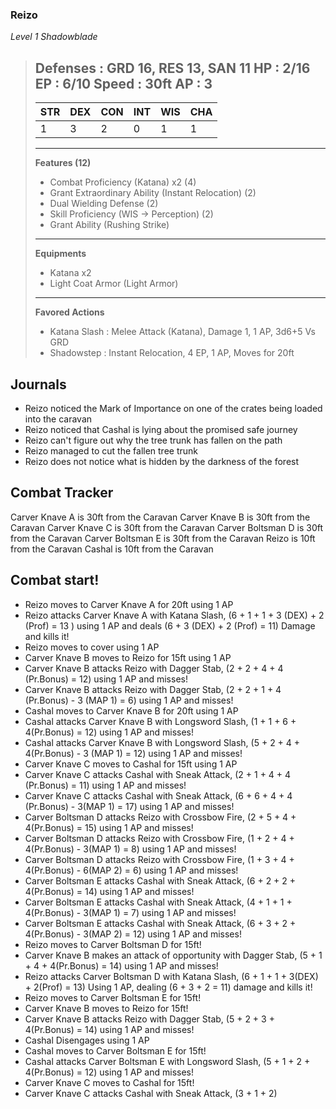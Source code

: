### Reizo
*Level 1 Shadowblade*
> 
> **Defenses :**  GRD 16, RES 13, SAN 11
> **HP :** 2/16
> **EP :** 6/10
> **Speed :** 30ft
> **AP :** 3
> -------------------------------------
> | STR | DEX | CON | INT | WIS | CHA |
> |-----|-----|-----|-----|-----|-----|
> |  1  |  3  |  2  |  0  |  1  |  1  |
> -------------------------------------
> **Features (12)**
> - Combat Proficiency (Katana) x2 (4)
> - Grant Extraordinary Ability (Instant Relocation) (2)
> - Dual Wielding Defense (2)
> - Skill Proficiency (WIS -> Perception) (2)
> - Grant Ability (Rushing Strike)
> -------------------------------------
> **Equipments**
> - Katana x2
> - Light Coat Armor (Light Armor)
> -------------------------------------
> **Favored Actions**
> - Katana Slash : Melee Attack (Katana), Damage 1, 1 AP, 3d6+5 Vs GRD
> - Shadowstep : Instant Relocation, 4 EP, 1 AP, Moves for 20ft

## Journals
- Reizo noticed the Mark of Importance on one of the crates being loaded into the caravan
- Reizo noticed that Cashal is lying about the promised safe journey
- Reizo can't figure out why the tree trunk has fallen on the path
- Reizo managed to cut the fallen tree trunk
- Reizo does not notice what is hidden by the darkness of the forest

## Combat Tracker
Carver Knave A is 30ft from the Caravan
Carver Knave B is 30ft from the Caravan
Carver Knave C is 30ft from the Caravan
Carver Boltsman D is 30ft from the Caravan
Carver Boltsman E is 30ft from the Caravan
Reizo is 10ft from the Caravan
Cashal is 10ft from the Caravan

## Combat start!
- Reizo moves to Carver Knave A for 20ft using 1 AP
- Reizo attacks Carver Knave A with Katana Slash, (6 + 1 + 1 + 3 (DEX) + 2 (Prof) = 13 ) using 1 AP and deals (6 + 3 (DEX) + 2 (Prof) = 11) Damage and kills it!
- Reizo moves to cover using 1 AP
- Carver Knave B moves to Reizo for 15ft using 1 AP
- Carver Knave B attacks Reizo with Dagger Stab, (2 + 2 + 4 + 4 (Pr.Bonus) = 12) using 1 AP and misses!
- Carver Knave B attacks Reizo with Dagger Stab, (2 + 2 + 1 + 4 (Pr.Bonus) - 3 (MAP 1) = 6) using 1 AP and misses!
- Cashal moves to Carver Knave B for 20ft using 1 AP
- Cashal attacks Carver Knave B with Longsword Slash, (1 + 1 + 6 + 4(Pr.Bonus) = 12) using 1 AP and misses!
- Cashal attacks Carver Knave B with Longsword Slash, (5 + 2 + 4 + 4(Pr.Bonus) - 3 (MAP 1) = 12) using 1 AP and misses!
- Carver Knave C moves to Cashal for 15ft using 1 AP
- Carver Knave C attacks Cashal with Sneak Attack, (2 + 1 + 4 + 4 (Pr.Bonus) = 11) using 1 AP and misses!
- Carver Knave C attacks Cashal with Sneak Attack, (6 + 6 + 4 + 4 (Pr.Bonus) - 3(MAP 1) = 17) using 1 AP and misses!
- Carver Boltsman D attacks Reizo with Crossbow Fire, (2 + 5 + 4 + 4(Pr.Bonus) = 15) using 1 AP and misses!
- Carver Boltsman D attacks Reizo with Crossbow Fire, (1 + 2 + 4 + 4(Pr.Bonus) - 3(MAP 1) = 8) using 1 AP and misses!
- Carver Boltsman D attacks Reizo with Crossbow Fire, (1 + 3 + 4 + 4(Pr.Bonus) - 6(MAP 2) = 6) using 1 AP and misses!
- Carver Boltsman E attacks Cashal with Sneak Attack, (6 + 2 + 2 + 4(Pr.Bonus) = 14) using 1 AP and misses!
- Carver Boltsman E attacks Cashal with Sneak Attack, (4 + 1 + 1 + 4(Pr.Bonus) - 3(MAP 1) = 7) using 1 AP and misses!
- Carver Boltsman E attacks Cashal with Sneak Attack, (6 + 3 + 2 + 4(Pr.Bonus) - 3(MAP 2) = 12) using 1 AP and misses!
- Reizo moves to Carver Boltsman D for 15ft!
- Carver Knave B makes an attack of opportunity with Dagger Stab, (5 + 1 + 4 + 4(Pr.Bonus) = 14) using 1 AP and misses!
- Reizo attacks Carver Boltsman D with Katana Slash, (6 + 1 + 1 + 3(DEX) + 2(Prof) = 13) Using 1 AP, dealing (6 + 3 + 2 = 11) damage and kills it!
- Reizo moves to Carver Boltsman E for 15ft!
- Carver Knave B moves to Reizo for 15ft!
- Carver Knave B attacks Reizo with Dagger Stab, (5 + 2 + 3 + 4(Pr.Bonus) = 14) using 1 AP and misses!
- Cashal Disengages using 1 AP
- Cashal moves to Carver Boltsman E for 15ft!
- Cashal attacks Carver Boltsman E with Longsword Slash, (5 + 1 + 2 + 4(Pr.Bonus) = 12) using 1 AP and misses!
- Carver Knave C moves to Cashal for 15ft!
- Carver Knave C attacks Cashal with Sneak Attack, (3 + 1 + 2)